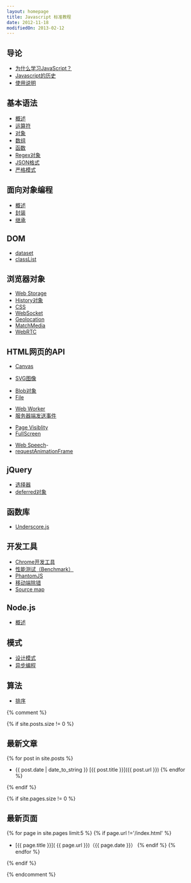 ```yaml
---
layout: homepage
title: Javascript 标准教程
date: 2012-11-18
modifiedOn: 2013-02-12
---
```


<h2 id="introduction">导论</h2>

- [为什么学习JavaScript？](introduction/why.html)
- [Javascript的历史](introduction/history.html)
- [使用说明](introduction/instruction.html)

<h2 id="grammar">基本语法</h2>

- [概述](grammar/basic.html)
- [运算符](grammar/operator.html)
- [对象](grammar/object.html)
- [数组](grammar/array.html)
- [函数](grammar/function.html)
- [Regex对象](grammar/regex.html)
- [JSON格式](grammar/json.html)
- [严格模式](grammar/strict.html)

<h2 id="oop">面向对象编程</h2>

- [概述](oop/basic.html)
- [封装](oop/encapsulation.html)
- [继承](oop/inheritance.html)

<h2 id="dom">DOM</h2>

* [dataset](dom/dataset.html)
* [classList](dom/classlist.html)

<h2 id="bom">浏览器对象</h2>

- [Web Storage](bom/webstorage.html)
- [History对象](bom/history.html)
- [CSS](bom/css.html)
- [WebSocket](bom/websocket.html)	
- [Geolocation](bom/geolocation.html)
- [MatchMedia](bom/matchmedia.html)
- [WebRTC](bom/webrtc.html)

<h2 id="htmlapi">HTML网页的API</h2>

* [Canvas](htmlapi/canvas.html)
- [SVG图像](htmlapi/svg.html)
* [Blob对象](htmlapi/blob.html)
* [File](htmlapi/file.html)
- [Web Worker](htmlapi/webworker.html)
- [服务器端发送事件](htmlapi/eventsource.html)		
* [Page Visiblity](htmlapi/pagevisibility.html)
* [FullScreen](htmlapi/fullscreen.html)
- [Web Speech](htmlapi/webspeech.html)-
- [requestAnimationFrame](htmlapi/reuestanimationframe.html)

<h2 id="jquery">jQuery</h2>

- [选择器](jquery/selector.html)
- [deferred对象](jquery/deferred.html)

<h2 id="library">函数库</h2>

- [Underscore.js](library/underscore.html)

<h2 id="tool">开发工具</h2>

- [Chrome开发工具](tool/chrome.html)
- [性能测试（Benchmark）](tool/benchmark.html)
- [PhantomJS](tool/phantomjs.html)
- [移动端除错](tool/mobiledebugging.html)
- [Source map](tool/sourcemap.html)

<h2 id="nodejs">Node.js</h2>

- [概述](nodejs/basic.html)

<h2 id="pattern">模式</h2>

- [设计模式](pattern/designpattern.html)
- [异步编程](pattern/asynchronous.html)

<h2 id="algorithm">算法</h2>

* [排序](algorithm/sorting.html)

{% comment %}

{% if site.posts.size != 0 %}

## 最新文章

{% for post in site.posts %}
* {{ post.date | date_to_string }} [{{ post.title }}]({{ post.url }})
{% endfor %}

{% endif %}

{% if site.pages.size != 0 %}

## 最新页面

{% for page in site.pages limit:5 %}
{% if page.url !='/index.html' %}
* [{{ page.title }}]( {{ page.url }})（{{ page.date }}）
{% endif %}
{% endfor %}

{% endif %}

{% endcomment %}
